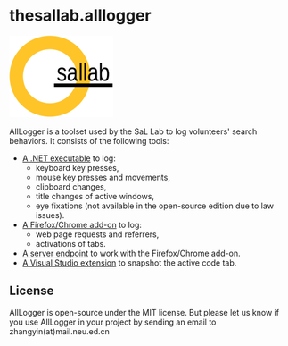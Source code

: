 # thesallab.alllogger
![The SaL Lab](sallab.png)

AllLogger is a toolset used by the SaL Lab to log volunteers' search
 behaviors. It consists of the following tools:
* [A .NET executable](1%20Executable) to log:
  * keyboard key presses,
  * mouse key presses and movements,
  * clipboard changes,
  * title changes of active windows,
  * eye fixations (not available in the open-source edition due to law issues).
* [A Firefox/Chrome add-on](2%20Add-on) to log:
  * web page requests and referrers,
  * activations of tabs.
* [A server endpoint](3%20Add-on%20Server) to work with the Firefox/Chrome add-on.
* [A Visual Studio extension](4%20Extension) to snapshot the active code tab.
## License
AllLogger is open-source under the MIT license. But please let us know if
 you use AllLogger in your project by sending an email to zhangyin(at)mail.neu.ed.cn